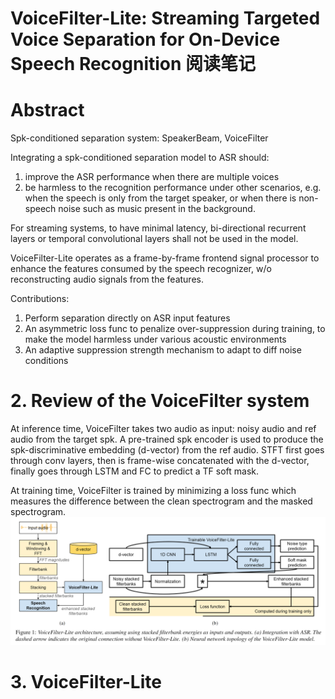 # VoiceFilter-Lite: Streaming Targeted Voice Separation for On-Device Speech Recognition 阅读笔记

# Abstract

Spk-conditioned separation system: SpeakerBeam, VoiceFilter

Integrating a spk-conditioned separation model to ASR should:
1. improve the ASR performance when there are multiple voices
2. be harmless to the recognition performance under other scenarios, e.g. when the speech is only from the target speaker, or when there is non-speech noise such as music present in the background.

For streaming systems, to have minimal latency, bi-directional recurrent layers or temporal convolutional layers shall not be used in the model.

VoiceFilter-Lite operates as a frame-by-frame frontend signal processor to enhance the features consumed by the speech recognizer, w/o reconstructing audio signals from the features.

Contributions:
1. Perform separation directly on ASR input features
2. An asymmetric loss func to penalize over-suppression during training, to make the model harmless under various acoustic environments
3. An adaptive suppression strength mechanism to adapt to diff noise conditions

# 2. Review of the VoiceFilter system

At inference time, VoiceFilter takes two audio as input: noisy audio and ref audio from the target spk. A pre-trained spk encoder is used to produce the spk-discriminative embedding (d-vector) from the ref audio. STFT first goes through conv layers, then is frame-wise concatenated with the d-vector, finally goes through LSTM and FC to predict a TF soft mask. 

At training time, VoiceFilter is trained by minimizing a loss func which measures the difference between the clean spectrogram and the masked spectrogram.
![](https://raw.githubusercontent.com/FYJNEVERFOLLOWS/Picture-Bed/main/202302/20230213223651.png)
# 3. VoiceFilter-Lite
